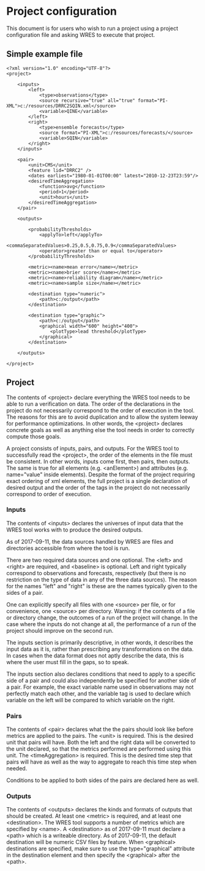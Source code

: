 # Project configuration

This document is for users who wish to run a project using a project
configuration file and asking WRES to execute that project.

## Simple example file

    <?xml version="1.0" encoding="UTF-8"?>
    <project>

        <inputs>
            <left>
                <type>observations</type>
                <source recursive="true" all="true" format="PI-XML">c:/resources/DRRC2SQIN.xml</source>
                <variable>QINE</variable>
            </left>
            <right>
                <type>ensemble forecasts</type>
                <source format="PI-XML">c:/resources/forecasts/</source>
                <variable>SQIN</variable>
            </right>
        </inputs>

        <pair>
            <unit>CMS</unit>
            <feature lid="DRRC2" />
            <dates earliest="1980-01-01T00:00" latest="2010-12-23T23:59"/>
            <desiredTimeAggregation>
                <function>avg</function>
                <period>1</period>
                <unit>hours</unit>
            </desiredTimeAggregation>
        </pair>

        <outputs>

            <probabilityThresholds>
                <applyTo>left</applyTo>
                <commaSeparatedValues>0.25,0.5,0.75,0.9</commaSeparatedValues>
                <operator>greater than or equal to</operator>
            </probabilityThresholds>
 
            <metric><name>mean error</name></metric>
            <metric><name>brier score</name></metric>
            <metric><name>reliability diagram</name></metric>
            <metric><name>sample size</name></metric>

            <destination type="numeric">
                <path>c:/output</path>
            </destination>

            <destination type="graphic">
                <path>c:/output</path>
                <graphical width="600" height="400">
                    <plotType>lead threshold</plotType>
                </graphical>
            </destination>

        </outputs>

    </project>

## Project

The contents of &lt;project&gt; declare everything the WRES tool needs to be
able to run a verification on data. The order of the declarations in the project
do not necessarily correspond to the order of execution in the tool. The reasons
for this are to avoid duplication and to allow the system leeway for performance
optimizations. In other words, the &lt;project&gt; declares concrete goals as
well as anything else the tool needs in order to correctly compute those goals.

A project consists of inputs, pairs, and outputs. For the WRES tool
to successfully read the &lt;project&gt;, the order of the elements in the file
must be consistent. In other words, inputs come first, then
pairs, then outputs. The same is true for all elements (e.g. &lt;anElement&gt;)
and attributes (e.g. name="value" inside elements). Despite the format of the
project requiring exact ordering of xml elements, the full project is a single
declaration of desired output and the order of the tags in the project do not
necessarily correspond to order of execution.

### Inputs

The contents of &lt;inputs&gt; declares the universes of input data that the
WRES tool works with to produce the desired outputs.

As of 2017-09-11, the data sources handled by WRES are files and directories
accessible from where the tool is run.

There are two required data sources and one optional. The &lt;left&gt; and
&lt;right&gt; are required, and &lt;baseline&gt; is optional. Left and right
typically correspond to observations and forecasts, respectively (but there is
no restriction on the type of data in any of the three data sources). The
reason for the names "left" and "right" is these are the names typically given
to the sides of a pair.

One can explicitly specify all files with one &lt;source&gt; per file, or for
convenience, one &lt;source&gt; per directory. Warning: if the contents of a
file or directory change, the outcomes of a run of the project will change. In
the case where the inputs do not change at all, the performance of a run of the
project should improve on the second run.

The inputs section is primarily descriptive, in other words, it describes the
input data as it is, rather than prescribing any transformations on the data.
In cases when the data format does not aptly describe the data, this is where
the user must fill in the gaps, so to speak.

The inputs section also declares conditions that need to apply to a specific
side of a pair and could also independently be specified for another side of a
pair. For example, the exact variable name used in observations may not
perfectly match each other, and the variable tag is used to declare which
variable on the left will be compared to which variable on the right.

### Pairs

The contents of &lt;pair&gt; declares what the the pairs should look like before
metrics are applied to the pairs. The &lt;unit&gt; is required. This is the
desired unit that pairs will have. Both the left and the right data will be
converted to the unit declared, so that the metrics performed are performed
using this unit. The &lt;timeAggregation&gt; is required. This is the desired
time step that pairs will have as well as the way to aggregate to reach this
time step when needed.

Conditions to be applied to both sides of the pairs are declared here as well.

### Outputs

The contents of &lt;outputs&gt; declares the kinds and formats of outputs that
should be created. At least one &lt;metric&gt; is required, and at least one
&lt;destination&gt;. The WRES tool supports a number of metrics which are
specified by &lt;name&gt;. A &lt;destination&gt; as of 2017-09-11 must declare
a &lt;path&gt; which is a writeable directory. As of 2017-09-11, the default
destination will be numeric CSV files by feature. When &lt;graphical&gt;
destinations are specified, make sure to use the type="graphical" attribute in
the destination element and then specify the &lt;graphical&gt; after the
&lt;path&gt;.
